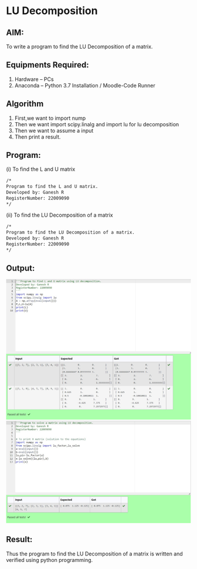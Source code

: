 # LU Decomposition 

## AIM:
To write a program to find the LU Decomposition of a matrix.

## Equipments Required:
1. Hardware – PCs
2. Anaconda – Python 3.7 Installation / Moodle-Code Runner

## Algorithm
1. First,we want to import nump
2. Then we want import scipy.linalg and import lu for lu decomposition
3. Then we want to assume a input
4. Then print a result.

## Program:
(i) To find the L and U matrix
```
/*
Program to find the L and U matrix.
Developed by: Ganesh R
RegisterNumber: 22009090
*/
```
(ii) To find the LU Decomposition of a matrix
```
/*
Program to find the LU Decomposition of a matrix.
Developed by: Ganesh R
RegisterNumber: 22009090
*/
```

## Output:
![output](./Web%20capture_12-1-2023_124520_lms.ai.saveetha.ac.in.jpeg)
![output](./Web%20capture_12-1-2023_124552_lms.ai.saveetha.ac.in.jpeg)


## Result:
Thus the program to find the LU Decomposition of a matrix is written and verified using python programming.

